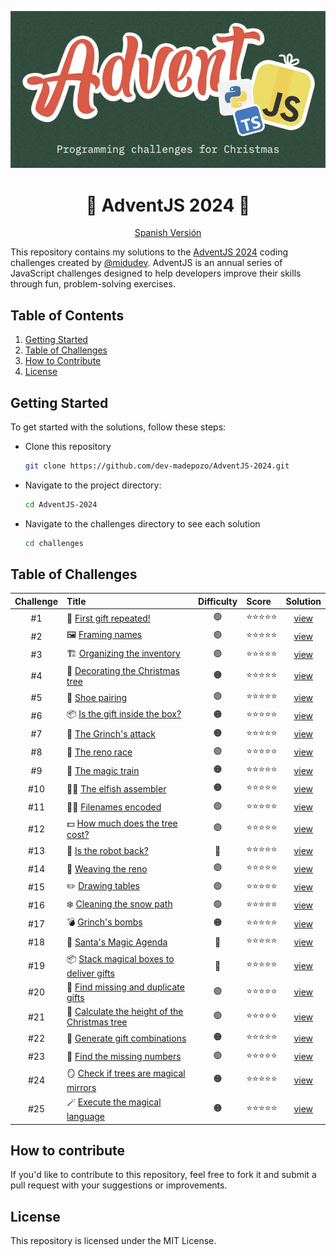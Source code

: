 <div align="center">

![Advent 2024](/assets/hero.png)

# 🎄 AdventJS 2024 🎁
[Spanish Versión](/README-es.md)

</div>

This repository contains my solutions to the [AdventJS 2024](https://www.adventjs.dev/en) coding challenges created by [@midudev](https://midu.dev/). AdventJS is an annual series of JavaScript challenges designed to help developers improve their skills through fun, problem-solving exercises.

## Table of Contents

1. [Getting Started](#getting-started)
2. [Table of Challenges](#table-of-contents)
3. [How to Contribute](#how-to-contribute)
4. [License](#license)

## Getting Started

To get started with the solutions, follow these steps:

- Clone this repository

  ```bash
  git clone https://github.com/dev-madepozo/AdventJS-2024.git
  ```

- Navigate to the project directory:

  ```bash
  cd AdventJS-2024
  ```

- Navigate to the challenges directory to see each solution

  ```bash
  cd challenges
  ```

## Table of Challenges

|  Challenge  | Title                                                                                       | Difficulty | Score       | Solution                          |
| :---------: | :------------------------------------------------------------------------------------------ | :--------: | :---------- | :-------------------------------: |
| #1          | 🎁 [First gift repeated!](https://adventjs.dev/en/challenges/2024/1)                        | 🟢         | ⭐️⭐️⭐️⭐️⭐️ | [view](/chalenges/challenge01.md) |
| #2          | 🖼️ [Framing names](https://adventjs.dev/en/challenges/2024/2)                               | 🟢         | ⭐️⭐️⭐️⭐️⭐️ | [view](/chalenges/challenge02.md) |
| #3          | 🏗️ [Organizing the inventory](https://adventjs.dev/en/challenges/2024/3)                    | 🟢         | ⭐️⭐️⭐️⭐️⭐️ | [view](/chalenges/challenge03.md) |
| #4          | 🎄 [Decorating the Christmas tree](https://adventjs.dev/en/challenges/2024/4)               | 🟠         | ⭐️⭐️⭐️⭐️⭐️ | [view](/chalenges/challenge04.md) |
| #5          | 👞 [Shoe pairing](https://adventjs.dev/en/challenges/2024/5)                                | 🟢         | ⭐️⭐️⭐️⭐️⭐️ | [view](/chalenges/challenge05.md) |
| #6          | 📦 [Is the gift inside the box?](https://adventjs.dev/en/challenges/2024/6)                 | 🟠         | ⭐️⭐️⭐️⭐️⭐️ | [view](/chalenges/challenge06.md) |
| #7          | 👹 [The Grinch's attack](https://adventjs.dev/en/challenges/2024/7)                         | 🟠         | ⭐️⭐️⭐️⭐️⭐️ | [view](/chalenges/challenge07.md) |
| #8          | 🦌 [The reno race](https://adventjs.dev/en/challenges/2024/8)                               | 🟢         | ⭐️⭐️⭐️⭐️⭐️ | [view](/chalenges/challenge08.md) |
| #9          | 🚂 [The magic train](https://adventjs.dev/en/challenges/2024/9)                             | 🟠         | ⭐️⭐️⭐️⭐️⭐️ | [view](/chalenges/challenge09.md) |
| #10         | 👩‍💻 [The elfish assembler](https://adventjs.dev/en/challenges/2024/10)                       | 🟠         | ⭐️⭐️⭐️⭐️⭐️ | [view](/chalenges/challenge10.md) |
| #11         | 🏴‍☠️ [Filenames encoded](https://adventjs.dev/en/challenges/2024/11)                          | 🟢         | ⭐️⭐️⭐️⭐️⭐️ | [view](/chalenges/challenge11.md) |
| #12         | 💵 [How much does the tree cost?](https://adventjs.dev/en/challenges/2024/12)               | 🟢         | ⭐️⭐️⭐️⭐️⭐️ | [view](/chalenges/challenge12.md) |
| #13         | 🤖 [Is the robot back?](https://adventjs.dev/en/challenges/2024/13)                         | 🔴         | ⭐️⭐️⭐️⭐️⭐️ | [view](/chalenges/challenge13.md) |
| #14         | 🦌 [Weaving the reno](https://adventjs.dev/en/challenges/2024/14)                           | 🟢         | ⭐️⭐️⭐️⭐️⭐️ | [view](/chalenges/challenge14.md) |
| #15         | ✏️  [Drawing tables](https://adventjs.dev/en/challenges/2024/15)                             | 🟢         | ⭐️⭐️⭐️⭐️⭐️ | [view](/chalenges/challenge15.md) |
| #16         | ❄️  [Cleaning the snow path](https://adventjs.dev/en/challenges/2024/16)                     | 🟢         | ⭐️⭐️⭐️⭐️⭐️ | [view](/chalenges/challenge16.md) |
| #17         | 💣 [Grinch's bombs](https://adventjs.dev/en/challenges/2024/17)                             | 🟠         | ⭐️⭐️⭐️⭐️⭐️ | [view](/chalenges/challenge17.md) |
| #18         | 📇 [Santa's Magic Agenda](https://adventjs.dev/en/challenges/2024/18)                       | 🔴         | ⭐️⭐️⭐️⭐️⭐️ | [view](/chalenges/challenge18.md) |
| #19         | 📦 [Stack magical boxes to deliver gifts](https://adventjs.dev/en/challenges/2024/19)       | 🔴         | ⭐️⭐️⭐️⭐️⭐️ | [view](/chalenges/challenge19.md) |
| #20         | 🎁 [Find missing and duplicate gifts](https://adventjs.dev/en/challenges/2024/20)           | 🟢         | ⭐️⭐️⭐️⭐️⭐️ | [view](/chalenges/challenge20.md) |
| #21         | 🎄 [Calculate the height of the Christmas tree](https://adventjs.dev/en/challenges/2024/21) | 🟢         | ⭐️⭐️⭐️⭐️⭐️ | [view](/chalenges/challenge21.md) |
| #22         | 🎁 [Generate gift combinations](https://adventjs.dev/en/challenges/2024/22)                 | 🟠         | ⭐️⭐️⭐️⭐️⭐️ | [view](/chalenges/challenge22.md) |
| #23         | 🔢 [Find the missing numbers](https://adventjs.dev/en/challenges/2024/23)                   | 🟢         | ⭐️⭐️⭐️⭐️⭐️ | [view](/chalenges/challenge23.md) |
| #24         | 🪞 [Check if trees are magical mirrors](https://adventjs.dev/en/challenges/2024/24)         | 🟠         | ⭐️⭐️⭐️⭐️⭐️ | [view](/chalenges/challenge24.md) |
| #25         | 🪄 [Execute the magical language](https://adventjs.dev/en/challenges/2024/25)               | 🟠         | ⭐️⭐️⭐️⭐️⭐️ | [view](/chalenges/challenge25.md) |

## How to contribute

If you'd like to contribute to this repository, feel free to fork it and submit a pull request with your suggestions or improvements.

## License

This repository is licensed under the MIT License.
